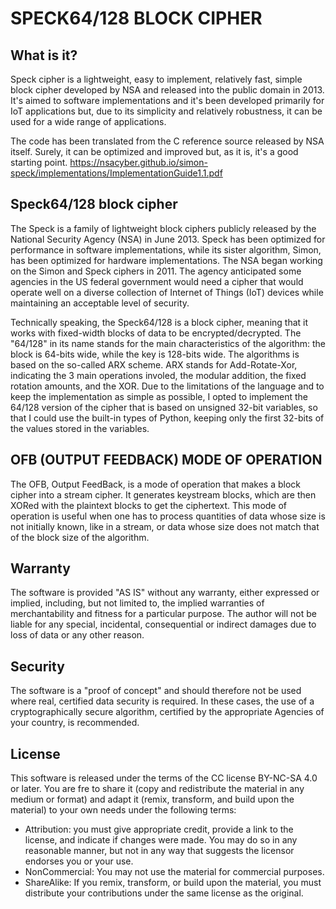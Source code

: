 
# SPECK64/128 BLOCK CIPHER
  

## What is it?
Speck cipher is a lightweight, easy to implement, relatively fast, simple
block cipher developed by NSA and released into the public domain in 2013.
It's aimed to software implementations and it's been developed primarily for
IoT applications but, due to its simplicity and relatively robustness, it
can be used for a wide range of applications.

The code has been translated from the C reference source released by
NSA itself. Surely, it can be optimized and improved but, as it is, it's
a good starting point.
https://nsacyber.github.io/simon-speck/implementations/ImplementationGuide1.1.pdf

## Speck64/128 block cipher
The Speck is a family of lightweight block ciphers publicly released by the
National Security Agency (NSA) in June 2013. Speck has been optimized for
performance in software implementations, while its sister algorithm, Simon,
has been optimized for hardware implementations. 
The NSA began working on the Simon and Speck ciphers in 2011. The
agency anticipated some agencies in the US federal government would need a
cipher that would operate well on a diverse collection of Internet of Things (IoT)
devices while maintaining an acceptable level of security.

Technically speaking, the Speck64/128 is a block cipher, meaning that it works
with fixed-width blocks of data to be encrypted/decrypted. The "64/128" in its
name stands for the main characteristics of the algorithm: the block is 64-bits
wide, while the key is 128-bits wide. The algorithms is based on the so-called
ARX scheme. ARX stands for Add-Rotate-Xor, indicating the 3 main operations
involed, the modular addition, the fixed rotation amounts, and the XOR.
Due to the limitations of the language and to keep the implementation as simple
as possible, I opted to implement the 64/128 version of the cipher that is based
on unsigned 32-bit variables, so that I could use the built-in types of Python,
keeping only the first 32-bits of the values stored in the variables.

## OFB (OUTPUT FEEDBACK) MODE OF OPERATION
The OFB, Output FeedBack, is a mode of operation that makes a block cipher
into a stream cipher. It generates keystream blocks, which are then XORed with
the plaintext blocks to get the ciphertext. This mode of operation is useful
when one has to process quantities of data whose size is not initially known,
like in a stream, or data whose size does not match that of the block size 
of the algorithm.

## Warranty
The software is provided "AS IS" without any warranty, either expressed or implied,
including, but not limited to, the implied warranties of merchantability and fitness
for a particular purpose. The author will not be liable for any special, incidental,
consequential or indirect damages due to loss of data or any other reason.

## Security
The software is a "proof of concept" and should therefore not be used where real,
certified data security is required. In these cases, the use of a cryptographically
secure algorithm, certified by the appropriate Agencies of your country, is recommended.

## License
This software is released under the terms of the CC license BY-NC-SA 4.0 or later.
You are fre to share it (copy and redistribute the material in any medium or format)
and adapt it (remix, transform, and build upon the material) to your own needs
under the following terms:
* Attribution: you must give appropriate credit, provide a link to the license,
and indicate if changes were made. You may do so in any reasonable manner, but
not in any way that suggests the licensor endorses you or your use.
* NonCommercial: You may not use the material for commercial purposes.
* ShareAlike: If you remix, transform, or build upon the material, you must distribute
your contributions under the same license as the original.